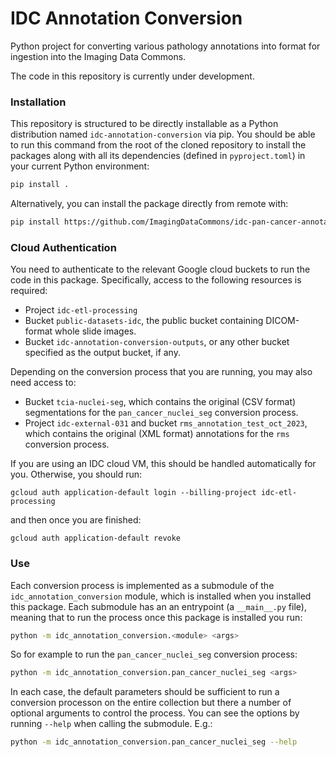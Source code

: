 # IDC Annotation Conversion

Python project for converting various pathology annotations into
format for ingestion into the Imaging Data Commons.

The code in this repository is currently under development.

### Installation

This repository is structured to be directly installable as a Python
distribution named `idc-annotation-conversion` via pip. You should be able to
run this command from the root of the cloned repository to install the packages
along with all its dependencies (defined in `pyproject.toml`) in your current
Python environment:

```bash
pip install .
```
Alternatively, you can install the package directly from remote with:

```bash
pip install https://github.com/ImagingDataCommons/idc-pan-cancer-annotations-conversion.git
```

### Cloud Authentication

You need to authenticate to the relevant Google cloud buckets to run the code
in this package. Specifically, access to the following resources is required:

- Project `idc-etl-processing`
- Bucket `public-datasets-idc`, the public bucket containing DICOM-format whole
  slide images.
- Bucket `idc-annotation-conversion-outputs`, or any other bucket specified
  as the output bucket, if any.

Depending on the conversion process that you are running, you may also need
access to:

- Bucket `tcia-nuclei-seg`, which contains the original (CSV format)
  segmentations for the `pan_cancer_nuclei_seg` conversion process.
- Project `idc-external-031` and bucket `rms_annotation_test_oct_2023`, which contains the
  original (XML format) annotations for the `rms` conversion process.

If you are using an IDC cloud VM, this should be handled
automatically for you. Otherwise, you should run:

```
gcloud auth application-default login --billing-project idc-etl-processing
```

and then once you are finished:

```
gcloud auth application-default revoke
```

### Use

Each conversion process is implemented as a submodule of the `idc_annotation_conversion`
module, which is installed when you installed this package. Each submodule has an
an entrypoint (a `__main__.py` file), meaning that to run the process once this
package is installed you run:

```bash
python -m idc_annotation_conversion.<module> <args>
```

So for example to run the `pan_cancer_nuclei_seg` conversion process:

```bash
python -m idc_annotation_conversion.pan_cancer_nuclei_seg <args>
```

In each case, the default parameters should be sufficient to run a conversion processon
on the entire collection but there a number of optional arguments to control the process.
You can see the options by running `--help` when calling the submodule. E.g.:

```bash
python -m idc_annotation_conversion.pan_cancer_nuclei_seg --help
```
